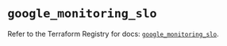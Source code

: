 # `google_monitoring_slo`

Refer to the Terraform Registry for docs: [`google_monitoring_slo`](https://registry.terraform.io/providers/hashicorp/google-beta/5.21.0/docs/resources/google_monitoring_slo).

